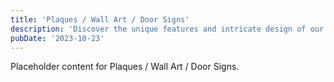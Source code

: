 ```yaml
---
title: 'Plaques / Wall Art / Door Signs'
description: 'Discover the unique features and intricate design of our Plaques / Wall Art / Door Signs. Perfect for various applications, this piece adds a touch of creativity and innovation to any setting.'
pubDate: '2023-10-23'
---
```


Placeholder content for Plaques / Wall Art / Door Signs.